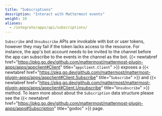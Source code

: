 ```yaml
---
title: "Subscriptions"
description: "Interact with Mattermost events"
weight: 10
aliases:
  - /integrate/apps/api/subscriptions/
---
```


`Subscribe` and `Unsubscribe` APIs are invokable with bot or user tokens, however they may fail if the token lacks access to the resource. For instance, the app's bot account needs to be invited to the channel before the app can subscribe to the events in the channel as the bot. {{< newtabref href="https://pkg.go.dev/github.com/mattermost/mattermost-plugin-apps/apps/appclient#Client" title="`appclient.Client`" >}} exposes a {{< newtabref href="https://pkg.go.dev/github.com/mattermost/mattermost-plugin-apps/apps/appclient#Client.Subscribe" title="`Subscribe`" >}} and {{< newtabref href="https://pkg.go.dev/github.com/mattermost/mattermost-plugin-apps/apps/appclient#Client.Unsubscribe" title="`Unsubscribe`" >}} method. To learn more about about the `Subscription` data structure please see the {{< newtabref href="https://pkg.go.dev/github.com/mattermost/mattermost-plugin-apps/apps#Subscription" title="godoc" >}} page.
